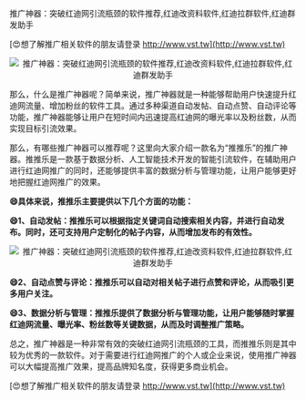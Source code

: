 推广神器：突破红迪网引流瓶颈的软件推荐,红迪改资料软件,红迪拉群软件,红迪群发助手

[😍想了解推广相关软件的朋友请登录 http://www.vst.tw](http://www.vst.tw)

 <center><img src="https://vst.tw/MP4/tuiguang/png/7.png" alt="推广神器：突破红迪网引流瓶颈的软件推荐,红迪改资料软件,红迪拉群软件,红迪群发助手"></center>

那么，什么是推广神器呢？简单来说，推广神器就是一种能够帮助用户快速提升红迪网流量、增加粉丝的软件工具。通过多种渠道自动发帖、自动点赞、自动评论等功能，推广神器能够让用户在短时间内迅速提高红迪网的曝光率以及粉丝数，从而实现目标引流效果。

那么，有哪些推广神器可以推荐呢？这里向大家介绍一款名为“推推乐”的推广神器。推推乐是一款基于数据分析、人工智能技术开发的智能引流软件，在辅助用户进行红迪网推广的同时，还能够提供丰富的数据分析与管理功能，让用户能够更好地把握红迪网推广的效果。

**😄具体来说，推推乐主要提供以下几个方面的功能：**

**😄1、自动发帖：推推乐可以根据指定关键词自动搜索相关内容，并进行自动发布。同时，还可支持用户定制化的帖子内容，从而增加发布的有效性。**

 <center><img src="https://vst.tw/MP4/tuiguang/png/2.png" alt="推广神器：突破红迪网引流瓶颈的软件推荐,红迪改资料软件,红迪拉群软件,红迪群发助手"></center>

**😄2、自动点赞与评论：推推乐可以自动对相关帖子进行点赞和评论，从而吸引更多用户关注。**

**😄3、数据分析与管理：推推乐提供了数据分析与管理功能，让用户能够随时掌握红迪网流量、曝光率、粉丝数等关键数据，从而及时调整推广策略。**

总之，推广神器是一种非常有效的突破红迪网引流瓶颈的工具，而推推乐则是其中较为优秀的一款软件。对于需要进行红迪网推广的个人或企业来说，使用推广神器可以大幅提高推广效果，提高品牌知名度，获得更多商业机会。

[😍想了解推广相关软件的朋友请登录 http://www.vst.tw](http://www.vst.tw)



